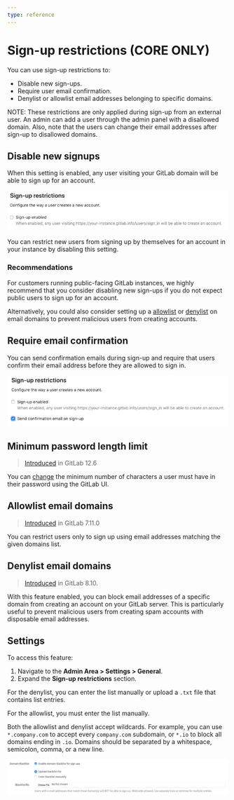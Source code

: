 ```yaml
---
type: reference
---
```


# Sign-up restrictions **(CORE ONLY)**

You can use sign-up restrictions to:

- Disable new sign-ups.
- Require user email confirmation.
- Denylist or allowlist email addresses belonging to specific domains.

NOTE:
These restrictions are only applied during sign-up from an external user. An admin can add a user through the admin panel with a disallowed domain. Also, note that the users can change their email addresses after sign-up to
disallowed domains.

## Disable new signups

When this setting is enabled, any user visiting your GitLab domain will be able to sign up for an account.

![Disable signups](img/disable_signup_v12_7.png)

You can restrict new users from signing up by themselves for an account in your instance by disabling this setting.

### Recommendations

For customers running public-facing GitLab instances, we highly recommend that you
consider disabling new sign-ups if you do not expect public users to sign up for an
account.

Alternatively, you could also consider setting up a
[allowlist](#allowlist-email-domains) or [denylist](#denylist-email-domains) on
email domains to prevent malicious users from creating accounts.

## Require email confirmation

You can send confirmation emails during sign-up and require that users confirm
their email address before they are allowed to sign in.

![Email confirmation](img/email_confirmation_v12_7.png)

## Minimum password length limit

> [Introduced](https://gitlab.com/gitlab-org/gitlab/-/merge_requests/20661) in GitLab 12.6

You can [change](../../../security/password_length_limits.md#modify-minimum-password-length-using-gitlab-ui)
the minimum number of characters a user must have in their password using the GitLab UI.

## Allowlist email domains

> [Introduced](https://gitlab.com/gitlab-org/gitlab-foss/-/merge_requests/598) in GitLab 7.11.0

You can restrict users only to sign up using email addresses matching the given
domains list.

## Denylist email domains

> [Introduced](https://gitlab.com/gitlab-org/gitlab-foss/-/merge_requests/5259) in GitLab 8.10.

With this feature enabled, you can block email addresses of a specific domain
from creating an account on your GitLab server. This is particularly useful
to prevent malicious users from creating spam accounts with disposable email
addresses.

## Settings

To access this feature:

1. Navigate to the **Admin Area > Settings > General**.
1. Expand the **Sign-up restrictions** section.

For the denylist, you can enter the list manually or upload a `.txt` file that
contains list entries.

For the allowlist, you must enter the list manually.

Both the allowlist and denylist accept wildcards. For example, you can use
`*.company.com` to accept every `company.com` subdomain, or `*.io` to block all
domains ending in `.io`. Domains should be separated by a whitespace,
semicolon, comma, or a new line.

![Domain Denylist](img/domain_denylist.png)

<!-- ## Troubleshooting

Include any troubleshooting steps that you can foresee. If you know beforehand what issues
one might have when setting this up, or when something is changed, or on upgrading, it's
important to describe those, too. Think of things that may go wrong and include them here.
This is important to minimize requests for support, and to avoid doc comments with
questions that you know someone might ask.

Each scenario can be a third-level heading, e.g. `### Getting error message X`.
If you have none to add when creating a doc, leave this section in place
but commented out to help encourage others to add to it in the future. -->
